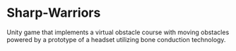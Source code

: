 # Sharp-Warriors
Unity game that implements a virtual obstacle course with moving obstacles powered by a prototype of a headset utilizing bone conduction technology.
